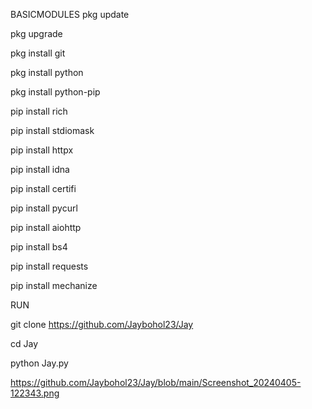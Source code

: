BASICMODULES
pkg update

pkg upgrade

pkg install git

pkg install python

pkg install python-pip

pip install rich

pip install stdiomask

pip install httpx

pip install idna

pip install certifi

pip install pycurl

pip install aiohttp

pip install bs4

pip install requests

pip install mechanize

RUN


git clone https://github.com/Jaybohol23/Jay

cd Jay

python Jay.py

https://github.com/Jaybohol23/Jay/blob/main/Screenshot_20240405-122343.png

